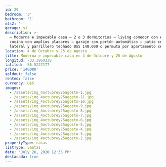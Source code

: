 ```yaml
---
id: 29
bedroom: '3'
bathroom: '1'
mts2: '-'
garage: si
description: >-
  – Moderna e impecable casa – 2 o 3 dormitorios – living comedor con estufa –
  cocina con amplios placares – garaje con portón automático – patio con entrada
  lateral y parrillero techado U$S 140.000 o permuta por apartamento céntrico.
location: 4 de Octubre y 25 de Agosto
title: Moderna e impecable casa en 4 de Octubre y 25 de Agosto
longitud: -33.3860338
latitud: -56.5227177
price: '140000'
soldout: false
rented: false
currency: U$S
images:
  - /assets/img_4octubrey25agosto-1.jpg
  - /assets/img_4octubrey25agosto-11.jpg
  - /assets/img_4octubrey25agosto-10.jpg
  - /assets/img_4octubrey25agosto-9.jpg
  - /assets/img_4octubrey25agosto-8.jpg
  - /assets/img_4octubrey25agosto-7.jpg
  - /assets/img_4octubrey25agosto-6.jpg
  - /assets/img_4octubrey25agosto-5.jpg
  - /assets/img_4octubrey25agosto-4.jpg
  - /assets/img_4octubrey25agosto-3.jpg
  - /assets/img_4octubrey25agosto-2.jpg
propertyType: casas
listType: ventas
date: 'July 28, 2020 12:35 PM'
destacada: true
---
```


